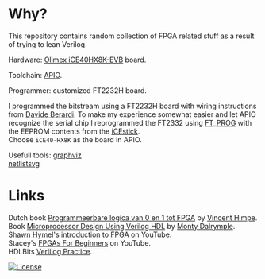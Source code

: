 # Why?

This repository contains random collection of FPGA related stuff as a result of trying to lean Verilog.

Hardware: [Olimex iCE40HX8K-EVB](https://www.olimex.com/Products/FPGA/iCE40/iCE40HX8K-EVB/open-source-hardware) board.

Toolchain: [APIO](https://github.com/FPGAwars/apio).

Programmer: customized FT2232H board.

I programmed the bitstream using a FT2232H board with wiring instructions from [Davide Berardi](https://cs.unibo.it/~davide.berardi6/post/20200604-1.html). To make my experience somewhat easier and let APIO recognize the serial chip I reprogrammed the FT2332 using [FT_PROG](https://ftdichip.com/utilities/#ft_prog) with the EEPROM contents from the [iCEstick](https://hedmen.org/icestorm-doc/icestorm.html#USB-communication).\
Choose `iCE40-HX8K` as the board in APIO.

Usefull tools:
[graphviz](https://graphviz.readthedocs.io/en/stable/manual.html)\
[netlistsvg](https://github.com/nturley/netlistsvg)

# Links

Dutch book [Programmeerbare logica van 0 en 1 tot FPGA](http://www.siliconvalleygarage.com/published-works/programmeerbare-logica.html) by [Vincent Himpe](http://www.siliconvalleygarage.com/about-me.html).\
Book [Microprocessor Design Using Verilog HDL](https://www.elektor.com/microprocessor-design-using-verilog-hdl-e-book) by [Monty Dalrymple](https://www.linkedin.com/in/monte-dalrymple-04237013).\
[Shawn Hymel](https://shawnhymel.com/)'s [introduction to FPGA](https://www.youtube.com/playlist?list=PLEBQazB0HUyT1WmMONxRZn9NmQ_9CIKhb) on YouTube.\
Stacey's [FPGAs For Beginners](https://www.youtube.com/c/FPGAsforBeginners/) on YouTube.\
HDLBits [Verlilog Practice](https://hdlbits.01xz.net).

[![License](https://img.shields.io/badge/License-Apache%202.0-blue.svg)](https://opensource.org/licenses/Apache-2.0)
